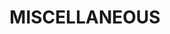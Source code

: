 ---
title: "MISCELLANEOUS"
permalink: /categories/miscellaneous/
layout: category
author_profile: true
taxonomy: miscellaneous
--- 